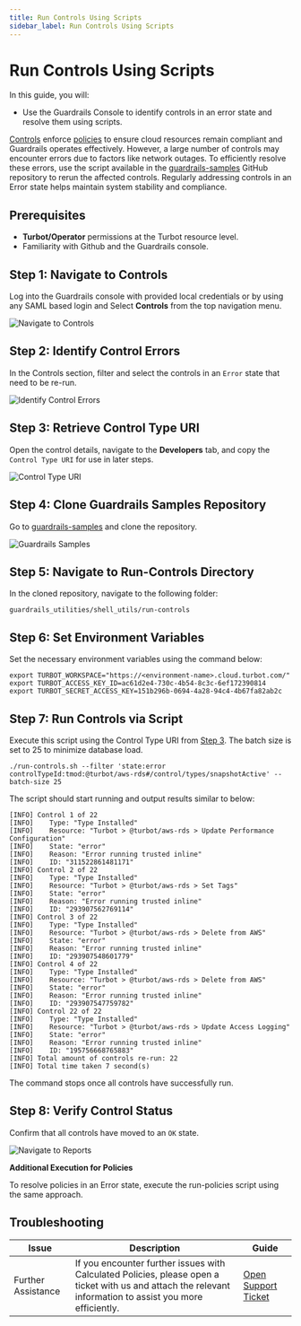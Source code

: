 ```yaml
---
title: Run Controls Using Scripts
sidebar_label: Run Controls Using Scripts
---
```


# Run Controls Using Scripts

In this guide, you will:
- Use the Guardrails Console to identify controls in an error state and resolve them using scripts.

[Controls](/guardrails/docs/reference/glossary#control) enforce [policies](/guardrails/docs/reference/glossary#policy) to ensure cloud resources remain compliant and Guardrails operates effectively. However, a large number of controls may encounter errors due to factors like network outages. To efficiently resolve these errors, use the script available in the [guardrails-samples](https://github.com/turbot/guardrails-samples/tree/main/guardrails_utilities/shell_utils/run-controls) GitHub repository to rerun the affected controls. Regularly addressing controls in an Error state helps maintain system stability and compliance.

## Prerequisites

- **Turbot/Operator** permissions at the Turbot resource level.
- Familiarity with Github and the Guardrails console.

## Step 1: Navigate to Controls

Log into the Guardrails console with provided local credentials or by using any SAML based login and Select **Controls** from the top navigation menu.

![Navigate to Controls](/images/docs/guardrails/guides/using-guardrails/troubleshooting/run-controls-using-scripts/guardrails-navigate-to-controls.png)

## Step 2: Identify Control Errors

In the Controls section, filter and select the controls in an `Error` state that need to be re-run.

![Identify Control Errors](/images/docs/guardrails/guides/using-guardrails/troubleshooting/run-controls-using-scripts/identify-controls-errors.png)

## Step 3: Retrieve Control Type URI

Open the control details, navigate to the **Developers** tab, and copy the `Control Type URI` for use in later steps.

![Control Type URI](/images/docs/guardrails/guides/using-guardrails/troubleshooting/run-controls-using-scripts/guardrails-retrieve-control-uri.png)

## Step 4: Clone Guardrails Samples Repository

Go to [guardrails-samples](https://github.com/turbot/guardrails-samples) and clone the repository.

![Guardrails Samples](/images/docs/guardrails/guides/using-guardrails/troubleshooting/run-controls-using-scripts/github-guardrails-samples-repo.png)

## Step 5: Navigate to Run-Controls Directory

In the cloned repository, navigate to the following folder:

`guardrails_utilities/shell_utils/run-controls`

## Step 6: Set Environment Variables

Set the necessary environment variables using the command below:

```
export TURBOT_WORKSPACE="https://<environment-name>.cloud.turbot.com/"
export TURBOT_ACCESS_KEY_ID=ac61d2e4-730c-4b54-8c3c-6ef172390814
export TURBOT_SECRET_ACCESS_KEY=151b296b-0694-4a28-94c4-4b67fa82ab2c
```

## Step 7: Run Controls via Script

Execute this script using the Control Type URI from [Step 3](#step-3-retrieve-control-type-uri). The batch size is set to 25 to minimize database load.

```
./run-controls.sh --filter 'state:error controlTypeId:tmod:@turbot/aws-rds#/control/types/snapshotActive' --batch-size 25
```
The script should start running and output results similar to below:

```
[INFO] Control 1 of 22
[INFO]    Type: "Type Installed"
[INFO]    Resource: "Turbot > @turbot/aws-rds > Update Performance Configuration"
[INFO]    State: "error"
[INFO]    Reason: "Error running trusted inline"
[INFO]    ID: "311522861481171"
[INFO] Control 2 of 22
[INFO]    Type: "Type Installed"
[INFO]    Resource: "Turbot > @turbot/aws-rds > Set Tags"
[INFO]    State: "error"
[INFO]    Reason: "Error running trusted inline"
[INFO]    ID: "293907562769114"
[INFO] Control 3 of 22
[INFO]    Type: "Type Installed"
[INFO]    Resource: "Turbot > @turbot/aws-rds > Delete from AWS"
[INFO]    State: "error"
[INFO]    Reason: "Error running trusted inline"
[INFO]    ID: "293907548601779"
[INFO] Control 4 of 22
[INFO]    Type: "Type Installed"
[INFO]    Resource: "Turbot > @turbot/aws-rds > Delete from AWS"
[INFO]    State: "error"
[INFO]    Reason: "Error running trusted inline"
[INFO]    ID: "293907547759782"
[INFO] Control 22 of 22
[INFO]    Type: "Type Installed"
[INFO]    Resource: "Turbot > @turbot/aws-rds > Update Access Logging"
[INFO]    State: "error"
[INFO]    Reason: "Error running trusted inline"
[INFO]    ID: "195756668765883"
[INFO] Total amount of controls re-run: 22
[INFO] Total time taken 7 second(s)
```

The command stops once all controls have successfully run.

## Step 8: Verify Control Status

Confirm that all controls have moved to an `OK` state.

![Navigate to Reports](/images/docs/guardrails/guides/using-guardrails/troubleshooting/run-controls-using-scripts/guardrails-verify-control-status.png)

**Additional Execution for Policies**

To resolve policies in an Error state, execute the run-policies script using the same approach.

## Troubleshooting

| Issue                                      | Description                                                                                                                                                                                                 | Guide                                |
|----------------------------------------------|-------------------------------------------------------------------------------------------------------------------------------------------------------------------------------------------------------------------|-----------------------------------------------------|
| Further Assistance                       | If you encounter further issues with Calculated Policies, please open a ticket with us and attach the relevant information to assist you more efficiently.                                                 | [Open Support Ticket](https://support.turbot.com)   |
